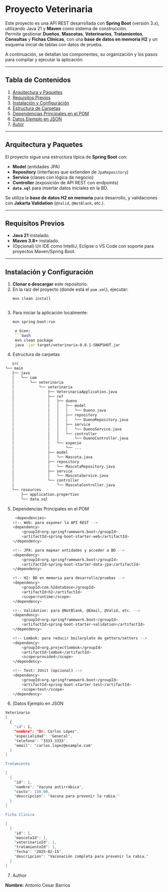 # Proyecto Veterinaria

Este proyecto es una API REST desarrollada con **Spring Boot** (versión 3.x), utilizando Java 21 y **Maven** como sistema de construcción.  
Permite gestionar **Dueños**, **Mascotas**, **Veterinarios**, **Tratamientos**, **Consultas** y **Fichas Clínicas**, con una **base de datos en memoria H2** y un esquema inicial de tablas con datos de prueba.

A continuación, se detallan los componentes, su organización y los pasos para compilar y ejecutar la aplicación.

---

## Tabla de Contenidos
1. [Arquitectura y Paquetes](#arquitectura-y-paquetes)
2. [Requisitos Previos](#requisitos-previos)
3. [Instalación y Configuración](#instalación-y-configuración)
4. [Estructura de Carpetas](#estructura-de-carpetas)
5. [Dependencias Principales en el POM](#dependencias-principales-en-el-pom)
6. [Datos Ejemplo en JSON](#datos-ejemplo-en-json)
7. [Autor](#autor)

---

## Arquitectura y Paquetes

El proyecto sigue una estructura típica de **Spring Boot** con:
- **Model** (entidades JPA)
- **Repository** (interfaces que extienden de `JpaRepository`)
- **Service** (clases con lógica de negocio)
- **Controller** (exposición de API REST con endpoints)
- **`data.sql`** para insertar datos iniciales en la BD.

Se utiliza la **base de datos H2 en memoria** para desarrollo, y validaciones con **Jakarta Validation** (`@Valid`, `@NotBlank`, etc.).

---

## Requisitos Previos

- **Java 21** instalado.
- **Maven 3.8+** instalado.
- (Opcional) Un IDE como IntelliJ, Eclipse o VS Code con soporte para proyectos Maven/Spring Boot.

---

## Instalación y Configuración

1. **Clonar o descargar** este repositorio.
2. En la raíz del proyecto (donde está el `pom.xml`), ejecutar:
   ```bash
   mvn clean install



3. Para iniciar la aplicación localmente:
   ```bash
   mvn spring-boot:run

    o bien:
    ```bash
    mvn clean package
    java -jar target/veterinaria-0.0.1-SNAPSHOT.jar
   
4. Estructura de carpetas
   
 ```bash
    src
└── main
    ├── java
    │   └── com
    │       └── veterinaria
    │           └── veterinaria
    │               ├── VeterinariaApplication.java  
    │               ├── ref
    │               │   ├── dueno
    │               │   │   ├── model
    │               │   │   │   └── Dueno.java
    │               │   │   ├── repository
    │               │   │   │   └── DuenoRepository.java
    │               │   │   ├── service
    │               │   │   │   └── DuenoService.java
    │               │   │   └── controller
    │               │   │       └── DuenoController.java
    │               │   └── especie
    │               │       └── ...
    │               ├── model
    │               │   └── Mascota.java
    │               ├── repository
    │               │   └── MascotaRepository.java
    │               ├── service
    │               │   └── MascotaService.java
    │               └── controller
    │                   └── MascotaController.java
    └── resources
        ├── application.properties
        └── data.sql

```

5. Dependencias Principales en el POM

    ```bash
     <dependencies>
    <!-- Web: para exponer la API REST -->
    <dependency>
        <groupId>org.springframework.boot</groupId>
        <artifactId>spring-boot-starter-web</artifactId>
    </dependency>

    <!-- JPA: para mapear entidades y acceder a BD -->
    <dependency>
        <groupId>org.springframework.boot</groupId>
        <artifactId>spring-boot-starter-data-jpa</artifactId>
    </dependency>

    <!-- H2: BD en memoria para desarrollo/pruebas -->
    <dependency>
        <groupId>com.h2database</groupId>
        <artifactId>h2</artifactId>
        <scope>runtime</scope>
    </dependency>

    <!-- Validation: para @NotBlank, @Email, @Valid, etc. -->
    <dependency>
        <groupId>org.springframework.boot</groupId>
        <artifactId>spring-boot-starter-validation</artifactId>
    </dependency>

    <!-- Lombok: para reducir boilerplate de getters/setters -->
    <dependency>
        <groupId>org.projectlombok</groupId>
        <artifactId>lombok</artifactId>
        <scope>provided</scope>
    </dependency>

    <!-- Test: JUnit (opcional) -->
    <dependency>
        <groupId>org.springframework.boot</groupId>
        <artifactId>spring-boot-starter-test</artifactId>
        <scope>test</scope>
    </dependency>
</dependencies>

6. [Datos Ejemplo en JSON
```bash
Veterinario
[
  {
    "id": 1,
    "nombre": "Dr. Carlos López",
    "especialidad": "General",
    "telefono": "3333-3333",
    "email": "carlos.lopez@example.com"
  }
]

Tratamiento

[
  {
    "id": 1,
    "nombre": "Vacuna antirrábica",
    "costo": 150.00,
    "descripcion": "Vacuna para prevenir la rabia."
  }
]

Ficha Clinica

[
  {
    "id": 1,
    "mascotaId": 1,
    "veterinarioId": 1,
    "tratamientoId": 1,
    "fecha": "2025-02-15",
    "descripcion": "Vacunación completa para prevenir la rabia."
  }
]


```
   
   
7. Author

**Nombre:** Antonio Cesar Barrios  





